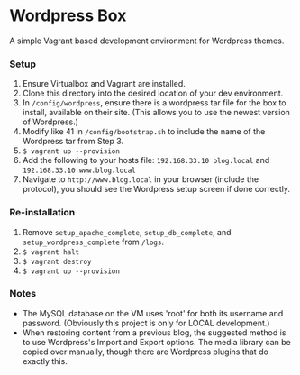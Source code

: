 # Wordpress Box
A simple Vagrant based development environment for Wordpress themes.

### Setup
1) Ensure Virtualbox and Vagrant are installed.
2) Clone this directory into the desired location of your dev environment.
4) In `/config/wordpress`, ensure there is a wordpress tar file for the box to install, available on their site.  (This allows you to use the newest version of Wordpress.)
5) Modify like 41 in `/config/bootstrap.sh` to include the name of the Wordpress tar from Step 3.
6) `$ vagrant up --provision`
7) Add the following to your hosts file: `192.168.33.10 blog.local` and `192.168.33.10 www.blog.local`
8) Navigate to `http://www.blog.local` in your browser (include the protocol), you should see the Wordpress setup screen if done correctly.

### Re-installation
1) Remove `setup_apache_complete`, `setup_db_complete`, and `setup_wordpress_complete` from `/logs`.
2) `$ vagrant halt`
3) `$ vagrant destroy`
4) `$ vagrant up --provision`

### Notes
* The MySQL database on the VM uses 'root' for both its username and password.  (Obviously this project is only for LOCAL development.)
* When restoring content from a previous blog, the suggested method is to use Wordpress's Import and Export options.  The media library can be copied over manually, though there are Wordpress plugins that do exactly this.